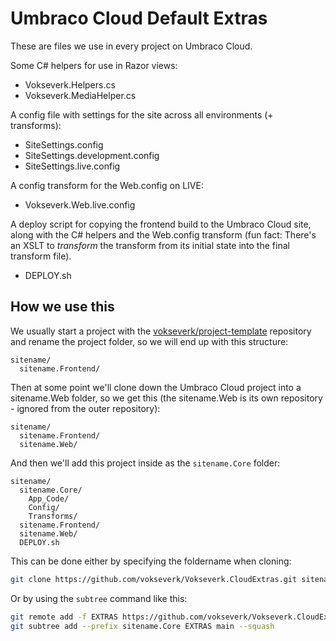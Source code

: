 # Umbraco Cloud Default Extras

These are files we use in every project on Umbraco Cloud.

Some C# helpers for use in Razor views:

- Vokseverk.Helpers.cs
- Vokseverk.MediaHelper.cs

A config file with settings for the site across all environments (+ transforms):

- SiteSettings.config
- SiteSettings.development.config
- SiteSettings.live.config

A config transform for the Web.config on LIVE:

- Vokseverk.Web.live.config

A deploy script for copying the frontend build to the Umbraco Cloud site, along
with the C# helpers and the Web.config transform (fun fact: There's an XSLT to
_transform_ the transform from its initial state into the final transform file).

- DEPLOY.sh

## How we use this

We usually start a project with the [vokseverk/project-template][template] repository and rename the project folder, so we will end up with this structure:

	sitename/
	  sitename.Frontend/

Then at some point we'll clone down the Umbraco Cloud project into a sitename.Web
folder, so we get this (the sitename.Web is its own repository - ignored from 
the outer repository):

	sitename/
	  sitename.Frontend/
	  sitename.Web/

And then we'll add this project inside as the `sitename.Core` folder:

	sitename/
	  sitename.Core/
	    App_Code/
	    Config/
	    Transforms/
	  sitename.Frontend/
	  sitename.Web/
	  DEPLOY.sh

This can be done either by specifying the foldername when cloning:

```bash
git clone https://github.com/vokseverk/Vokseverk.CloudExtras.git sitename.Core
```

Or by using the `subtree` command like this:

```bash
git remote add -f EXTRAS https://github.com/vokseverk/Vokseverk.CloudExtras.git
git subtree add --prefix sitename.Core EXTRAS main --squash
```

[template]: https://github.com/vokseverk/project-template/

